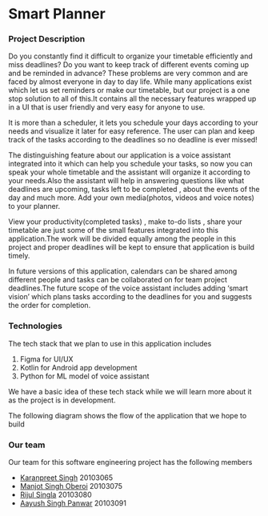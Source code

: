 # Smart Planner
### Project Description
Do you constantly find it difficult to organize your timetable efficiently and miss deadlines? Do you want to keep track of different events coming up and be reminded in advance? These problems are very common and are faced by almost everyone in day to day life. While many applications exist which let us set reminders or make our timetable, but our project is a one stop solution to all of this.It contains all the necessary features wrapped up in a UI that is user friendly and very easy for anyone to use.

It is more than a scheduler, it lets you schedule your days according to your needs and visualize it later for easy reference. The user can plan and keep track of the tasks according to the deadlines so no deadline is ever missed!

The distinguishing feature about our application is a voice assistant integrated into it which can help you schedule your tasks, so now you can speak your whole timetable and the assistant will organize it according to your needs.Also the assistant will help in answering questions like what deadlines are upcoming, tasks left to be completed , about the events of the day and much more. Add your own media(photos, videos and voice notes) to your planner. 

View your productivity(completed tasks) , make to-do lists , share your timetable are just some of the small features integrated into this application.The work will be divided equally among the people in this project and proper deadlines will be kept to ensure that application is build timely.

In future versions of this application, calendars can be shared among different people and tasks can be collaborated on for team project deadlines.The future scope of the voice assistant includes adding ‘smart vision’ which plans tasks according to the deadlines for you and suggests the order for completion.

### Technologies

The tech stack that we plan to use in this application includes

1. Figma for UI/UX
2. Kotlin for Android app development
3. Python for ML model of voice assistant

We have a basic idea of these tech stack while we will learn more about it as the project is in development.

The following diagram shows the flow of the application that we hope to build

### Our team

Our team for this software engineering project has the following members

- [Karanpreet Singh](https://github.com/karanpreet8082) 20103065
- [Manjot Singh Oberoi](https://github.com/ken1000minus7) 20103075
- [Rijul Singla](https://github.com/Rijul24) 20103080
- [Aayush Singh Panwar](https://github.com/Aayush-21) 20103091
